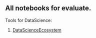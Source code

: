 ## All notebooks for evaluate.

Tools for DataScience:
1. [DataScienceEcosystem](!DataScienceEcosystem.ipynb)
